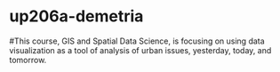 # up206a-demetria
#This course, GIS and Spatial Data Science, is focusing on using data visualization as a tool of analysis of urban issues, yesterday, today, and tomorrow.
